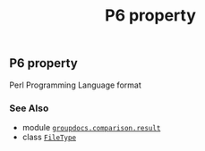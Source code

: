 ﻿---
title: P6 property
second_title: GroupDocs.Comparison for Python via .NET API References
description: 
type: docs
url: /python-net/groupdocs.comparison.result/filetype/p6/
is_root: false
weight: 960
---

## P6 property


Perl Programming Language format

### See Also
* module [`groupdocs.comparison.result`](../../)
* class [`FileType`](/comparison/python-net/groupdocs.comparison.result/filetype)
